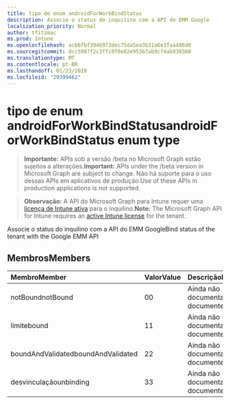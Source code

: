 ```yaml
---
title: tipo de enum androidForWorkBindStatus
description: Associe o status do inquilino com a API do EMM Google
localization_priority: Normal
author: tfitzmac
ms.prod: Intune
ms.openlocfilehash: acb6fbf3946973dec75da5ea3b31a6e3faa486d0
ms.sourcegitcommit: dcc5907f2c3ffc0f0e82e953b7ab9cf4ab938360
ms.translationtype: MT
ms.contentlocale: pt-BR
ms.lasthandoff: 01/23/2019
ms.locfileid: "29399462"
---
```

# <a name="androidforworkbindstatus-enum-type"></a><span data-ttu-id="0a57d-103">tipo de enum androidForWorkBindStatus</span><span class="sxs-lookup"><span data-stu-id="0a57d-103">androidForWorkBindStatus enum type</span></span>

> <span data-ttu-id="0a57d-104">**Importante:** APIs sob a versão /beta no Microsoft Graph estão sujeitos a alterações.</span><span class="sxs-lookup"><span data-stu-id="0a57d-104">**Important:** APIs under the /beta version in Microsoft Graph are subject to change.</span></span> <span data-ttu-id="0a57d-105">Não há suporte para o uso dessas APIs em aplicativos de produção.</span><span class="sxs-lookup"><span data-stu-id="0a57d-105">Use of these APIs in production applications is not supported.</span></span>

> <span data-ttu-id="0a57d-106">**Observação:** A API do Microsoft Graph para Intune requer uma [licença de Intune ativa](https://go.microsoft.com/fwlink/?linkid=839381) para o inquilino.</span><span class="sxs-lookup"><span data-stu-id="0a57d-106">**Note:** The Microsoft Graph API for Intune requires an [active Intune license](https://go.microsoft.com/fwlink/?linkid=839381) for the tenant.</span></span>

<span data-ttu-id="0a57d-107">Associe o status do inquilino com a API do EMM Google</span><span class="sxs-lookup"><span data-stu-id="0a57d-107">Bind status of the tenant with the Google EMM API</span></span>

## <a name="members"></a><span data-ttu-id="0a57d-108">Membros</span><span class="sxs-lookup"><span data-stu-id="0a57d-108">Members</span></span>
|<span data-ttu-id="0a57d-109">Membro</span><span class="sxs-lookup"><span data-stu-id="0a57d-109">Member</span></span>|<span data-ttu-id="0a57d-110">Valor</span><span class="sxs-lookup"><span data-stu-id="0a57d-110">Value</span></span>|<span data-ttu-id="0a57d-111">Descrição</span><span class="sxs-lookup"><span data-stu-id="0a57d-111">Description</span></span>|
|:---|:---|:---|
|<span data-ttu-id="0a57d-112">notBound</span><span class="sxs-lookup"><span data-stu-id="0a57d-112">notBound</span></span>|<span data-ttu-id="0a57d-113">0</span><span class="sxs-lookup"><span data-stu-id="0a57d-113">0</span></span>|<span data-ttu-id="0a57d-114">Ainda não documentado</span><span class="sxs-lookup"><span data-stu-id="0a57d-114">Not yet documented</span></span>|
|<span data-ttu-id="0a57d-115">limite</span><span class="sxs-lookup"><span data-stu-id="0a57d-115">bound</span></span>|<span data-ttu-id="0a57d-116">1</span><span class="sxs-lookup"><span data-stu-id="0a57d-116">1</span></span>|<span data-ttu-id="0a57d-117">Ainda não documentado</span><span class="sxs-lookup"><span data-stu-id="0a57d-117">Not yet documented</span></span>|
|<span data-ttu-id="0a57d-118">boundAndValidated</span><span class="sxs-lookup"><span data-stu-id="0a57d-118">boundAndValidated</span></span>|<span data-ttu-id="0a57d-119">2</span><span class="sxs-lookup"><span data-stu-id="0a57d-119">2</span></span>|<span data-ttu-id="0a57d-120">Ainda não documentado</span><span class="sxs-lookup"><span data-stu-id="0a57d-120">Not yet documented</span></span>|
|<span data-ttu-id="0a57d-121">desvinculação</span><span class="sxs-lookup"><span data-stu-id="0a57d-121">unbinding</span></span>|<span data-ttu-id="0a57d-122">3</span><span class="sxs-lookup"><span data-stu-id="0a57d-122">3</span></span>|<span data-ttu-id="0a57d-123">Ainda não documentado</span><span class="sxs-lookup"><span data-stu-id="0a57d-123">Not yet documented</span></span>|




